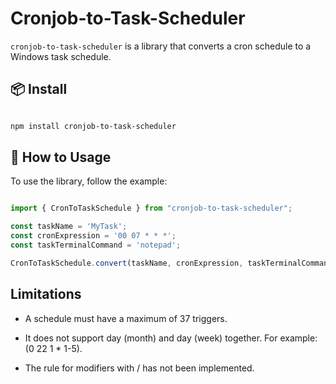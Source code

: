 # Cronjob-to-Task-Scheduler

`cronjob-to-task-scheduler` is a library that converts a cron schedule to a Windows task schedule.

## 📦 Install

```bash

npm install cronjob-to-task-scheduler

```

## 🔨 How to Usage

To use the library, follow the example:

```javascript

import { CronToTaskSchedule } from "cronjob-to-task-scheduler";

const taskName = 'MyTask';
const cronExpression = '00 07 * * *';
const taskTerminalCommand = 'notepad';

CronToTaskSchedule.convert(taskName, cronExpression, taskTerminalCommand)

```

## Limitations

- A schedule must have a maximum of 37 triggers.

- It does not support day (month) and day (week) together. For example: (0 22 1 * 1-5).

- The rule for modifiers with / has not been implemented.